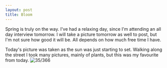```yaml
---
layout: post
title: Bloom
---
```

Spring is truly on the way. I've had a relaxing day, since I'm attending an all day interview tomorrow. I will take a picture tomorrow as well to post, but I'm not sure how good it will be.  All depends on how much free time I have. 
<!--break-->
Today's picture was taken as the sun was just starting to set. Walking along the street I took many pictures, mainly of plants, but this was my favourite from today.
![35/366](media.humanboring.net/photos/2016-02-03.jpeg)